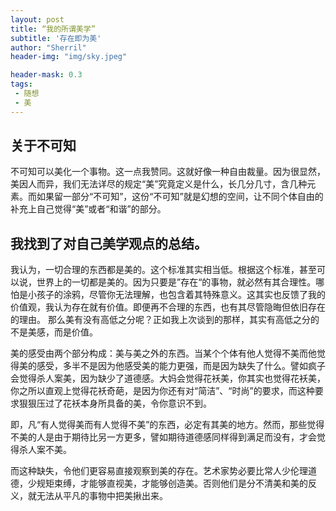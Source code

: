 ```yaml
---
layout: post
title: “我的所谓美学”
subtitle: '存在即为美'
author: "Sherril"
header-img: "img/sky.jpeg"

header-mask: 0.3
tags:
 - 随想
 - 美
---
```


## 关于不可知       
不可知可以美化一个事物。这一点我赞同。这就好像一种自由裁量。因为很显然，美因人而异，我们无法详尽的规定“美”究竟定义是什么，长几分几寸，含几种元素。而如果留一部分“不可知”，这份“不可知”就是幻想的空间，让不同个体自由的补充上自己觉得“美”或者“和谐”的部分。

## 我找到了对自己美学观点的总结。            
我认为，一切合理的东西都是美的。这个标准其实相当低。根据这个标准，甚至可以说，世界上的一切都是美的。因为只要是”存在“的事物，就必然有其合理性。哪怕是小孩子的涂鸦，尽管你无法理解，也包含着其特殊意义。这其实也反馈了我的价值观，我认为存在就有价值。即便再不合理的东西，也有其尽管隐晦但依旧存在的理由。
那么美有没有高低之分呢？正如我上次谈到的那样，其实有高低之分的不是美感，而是价值。

美的感受由两个部分构成：美与美之外的东西。当某个个体有他人觉得不美而他觉得美的感受，多半不是因为他感受美的能力更强，而是因为缺失了什么。譬如疯子会觉得杀人案美，因为缺少了道德感。大妈会觉得花袄美，你其实也觉得花袄美，你之所以直观上觉得花袄奇葩，是因为你还有对“简洁”、“时尚”的要求，而这种要求狠狠压过了花袄本身所具备的美，令你意识不到。

即，凡“有人觉得美而有人觉得不美”的东西，必定有其美的地方。然而，那些觉得不美的人是由于期待比另一方更多，譬如期待道德感同样得到满足而没有，才会觉得杀人案不美。

而这种缺失，令他们更容易直接观察到美的存在。艺术家势必要比常人少伦理道德，少规矩束缚，才能够直视美，才能够创造美。否则他们是分不清美和美的反义，就无法从平凡的事物中把美揪出来。

